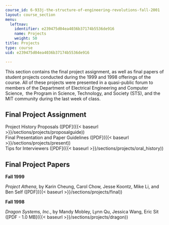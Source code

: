```yaml
---
course_id: 6-933j-the-structure-of-engineering-revolutions-fall-2001
layout: course_section
menu:
  leftnav:
    identifier: e239475d04ea4036b37174b5536de916
    name: Projects
    weight: 50
title: Projects
type: course
uid: e239475d04ea4036b37174b5536de916

---
```


This section contains the final project assignment, as well as final papers of student projects conducted during the 1999 and 1998 offerings of the course. All of these projects were presented in a quasi-public forum to members of the Department of Electrical Engineering and Computer Science,  the Program in Science, Technology, and Society (STS), and the MIT community during the last week of class.

Final Project Assignment
------------------------

Project History Proposals ([PDF]({{< baseurl >}}/sections/projects/proposalguide))  
Final Presentation and Paper Guidelines ([PDF]({{< baseurl >}}/sections/projects/present))  
Tips for Interviewers ([PDF]({{< baseurl >}}/sections/projects/oral_history))

Final Project Papers
--------------------

**Fall 1999**

_Project Athena_, by Karin Cheung, Carol Chow, Jesse Koontz, Mike Li, and Ben Self ([PDF]({{< baseurl >}}/sections/projects/final))

**Fall 1998**

_Dragon Systems, Inc._, by Mandy Mobley, Lynn Qu, Jessica Wang, Eric Sit ([PDF - 1.0 MB]({{< baseurl >}}/sections/projects/dragon))